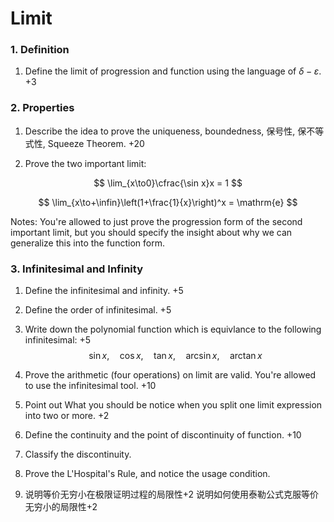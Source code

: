 # Limit

### 1. Definition

1. Define the limit of progression and function using the language of $\delta-\varepsilon$. +3



### 2. Properties

1. Describe the idea to prove the uniqueness, boundedness, 保号性, 保不等式性, Squeeze Theorem. +20

2. Prove the two important limit:

$$
\lim_{x\to0}\cfrac{\sin x}x = 1
$$

$$
\lim_{x\to+\infin}\left(1+\frac{1}{x}\right)^x = \mathrm{e}
$$

Notes: You're allowed to just prove the progression form of the second important limit, but you should specify the insight about why we can generalize this into the function form.



### 3.  Infinitesimal and Infinity

1. Define the infinitesimal and infinity. +5

2. Define the order of infinitesimal. +5

3. Write down the polynomial function which is equivlance to the following infinitesimal: +5
   $$
   \sin x, \quad \cos x, \quad \tan x, \quad
   \arcsin x, \quad \arctan x
   $$

4. Prove the arithmetic (four operations) on limit are valid. You're allowed to use the infinitesimal tool. +10

5. Point out What you should be notice when you split one limit expression into two or more. +2

6. Define the continuity and the point of discontinuity of function. +10

7. Classify the discontinuity.

8. Prove the L'Hospital's Rule, and notice the usage condition.

9. 说明等价无穷小在极限证明过程的局限性+2 说明如何使用泰勒公式克服等价无穷小的局限性+2





